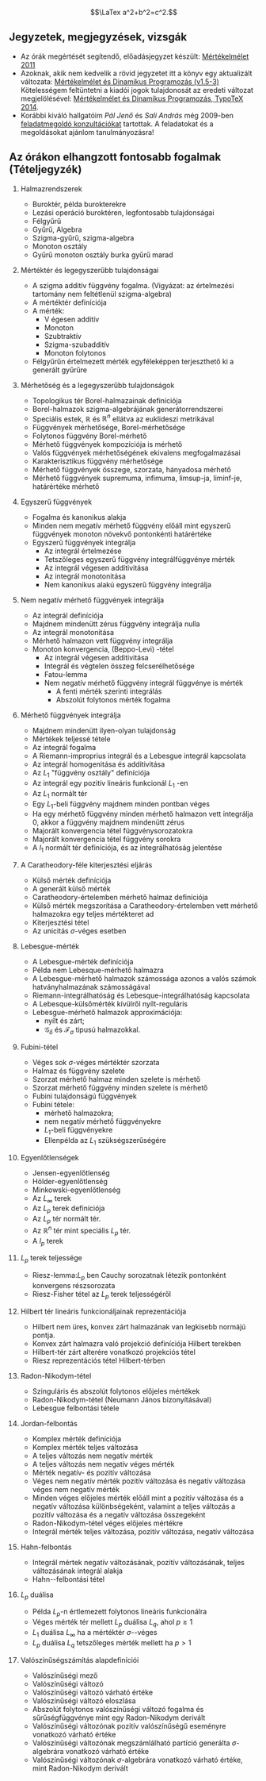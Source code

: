<head>
<link rel="stylesheet" href="https://cdn.jsdelivr.net/npm/katex@0.10.2/dist/katex.min.css" integrity="sha384-yFRtMMDnQtDRO8rLpMIKrtPCD5jdktao2TV19YiZYWMDkUR5GQZR/NOVTdquEx1j" crossorigin="anonymous">
<script defer src="https://cdn.jsdelivr.net/npm/katex@0.10.2/dist/katex.min.js" integrity="sha384-9Nhn55MVVN0/4OFx7EE5kpFBPsEMZxKTCnA+4fqDmg12eCTqGi6+BB2LjY8brQxJ" crossorigin="anonymous"></script>
<script defer src="https://cdn.jsdelivr.net/npm/katex@0.10.2/dist/contrib/auto-render.min.js" integrity="sha384-kWPLUVMOks5AQFrykwIup5lo0m3iMkkHrD0uJ4H5cjeGihAutqP0yW0J6dpFiVkI" crossorigin="anonymous" onload="renderMathInElement(document.body);"></script>
</head>

$$\LaTex a^2+b^2=c^2.$$
## Jegyzetek, megjegyzések, vizsgák 
* Az órák megértését segítendő, előadásjegyzet készült: [Mértékelmélet 2011](http://www.bke.hu/magyarkuti/Mertekelmelet-2011.pdf)
* Azoknak, akik nem kedvelik a rövid jegyzetet itt a könyv egy aktualizált változata: 
[Mértékelmélet és Dinamikus Programozás (v1.5-3)](http://www.bke.hu/magyarkuti/main.pdf) 
Kötelességem feltüntetni a kiadói jogok tulajdonosát az eredeti változat megjelölésével: 
[Mértékelmélet és Dinamikus Programozás, TypoTeX 2014](http://www.tankonyvtar.hu/hu/tartalom/tamop412A/2009-0045_magyarkuti_mertekelmelet/magyarkuti_mertekelmelet_1_1.html).
* Korábbi kiváló hallgatóim *Pál Jenő* és *Sali András* még 2009-ben 
[feladatmegoldó konzultációkat](http://sites.google.com/site/mertekkonz09/)
 tartottak. 
A feladatokat és a megoldásokat ajánlom tanulmányozásra!

## Az órákon elhangzott fontosabb fogalmak (Tételjegyzék) 

1. Halmazrendszerek 
   * Buroktér, példa burokterekre
   * Lezási operáció buroktéren, legfontosabb tulajdonságai
   * Félgyűrű
   * Gyűrű, Algebra
   * Szigma-gyűrű, szigma-algebra
   * Monoton osztály
   * Gyűrű monoton osztály burka gyűrű marad

1. Mértéktér és legegyszerűbb tulajdonságai 
   * A szigma additív függvény fogalma. (Vigyázat: az értelmezési tartomány nem feltétlenül szigma-algebra)
   * A mértéktér definíciója
   * A mérték:
     * V égesen additív
     * Monoton
     * Szubtraktív
     * Szigma-szubadditív
     * Monoton folytonos
   * Félgyűrűn értelmezett mérték egyféleképpen terjeszthető ki a generált gyűrűre

1. Mérhetőség és a legegyszerűbb tulajdonságok 
   * Topologikus tér Borel-halmazainak definíciója
   * Borel-halmazok szigma-algebrájának generátorrendszerei
   * Speciális estek, $\mathbb{R}$ és $\mathbb{R}^n$ ellátva az euklideszi metrikával
   * Függvények mérhetősége, Borel-mérhetősége
   * Folytonos függvény Borel-mérhető
   * Mérhető függvények kompozíciója is mérhető
   * Valós függvények mérhetőségének ekivalens megfogalmazásai
   * Karakterisztikus függvény mérhetősége
   * Mérhető függvények összege, szorzata, hányadosa mérhető
   * Mérhető függvények supremuma, infimuma, limsup-ja, liminf-je, határértéke mérhető

1. Egyszerű függvények 
   * Fogalma és kanonikus alakja
   * Minden nem megatív mérhető függvény előáll mint egyszerű függvények monoton növekvő pontonkénti határértéke
   * Egyszerű függvények integrálja
     * Az integrál értelmezése
     * Tetszőleges egyszerű függvény integrálfüggvénye mérték
     * Az integrál végesen additivitása
     * Az integrál monotonitása
     * Nem kanonikus alakú egyszerű függvény integrálja

1. Nem negatív mérhető függvények integrálja 
   * Az integrál definíciója 
   * Majdnem mindenütt zérus függvény integrálja nulla
   * Az integrál monotonitása
   * Mérhető halmazon vett függvény integrálja
   * Monoton konvergencia, (Beppo-Levi) -tétel
     * Az integrál végesen additivitása
     * Integrál és végtelen összeg felcserélhetősége
     * Fatou-lemma
     * Nem negatív mérhető függvény integrál függvénye is mérték
       * A fenti mérték szerinti integrálás
       * Abszolút folytonos mérték fogalma

1. Mérhető függvények integrálja 
   * Majdnem mindenütt ilyen-olyan tulajdonság 
   * Mértékek teljessé tétele
   * Az integrál fogalma
   * A Riemann-improprius integrál és a Lebesgue integrál kapcsolata
   * Az integrál homogenitása és additivitása
   * Az $L_{1}$ "függvény osztály" definíciója
   * Az integrál egy pozitív lineáris funkcionál $L_{1}$ -en
   * Az $L_{1}$ normált tér
   * Egy $L_{1}$-beli függvény majdnem minden pontban véges
   * Ha egy mérhető függvény minden mérhető halmazon vett integrálja 0, akkor a függvény majdnem mindenütt zérus
   * Majorált konvergencia tétel függvénysorozatokra
   * Majorált konvergencia tétel függvény sorokra
   * A $l_1$ normált tér definíciója, és az integrálhatóság jelentése

1. A Caratheodory-féle kiterjesztési eljárás 
   * Külső mérték definíciója
   * A generált külső mérték
   * Caratheodory-értelemben mérhető halmaz definíciója
   * Külső mérték megszorítása a Caratheodory-értelemben vett mérhető halmazokra egy teljes mértékteret ad
   * Kiterjesztési tétel
   * Az unicitás $\sigma$-véges esetben

1. Lebesgue-mérték
   * A Lebesgue-mérték definíciója
   * Példa nem Lebesque-mérhető halmazra
   * A Lebesgue-mérhető halmazok számossága azonos a valós számok hatványhalmazának számosságával
   * Riemann-integrálhatóság és Lebesque-integrálhatóság kapcsolata
   * A Lebesque-külsőmérték kívülről nyílt-reguláris
   * Lebesgue-mérhető halmazok approximációja: 
     * nyílt és zárt;
     * $\mathcal{G}_\delta$ és $\mathcal{F}_\sigma$ tipusú halmazokkal.

1. Fubini-tétel 
   * Véges sok $\sigma$-véges mértéktér szorzata
   * Halmaz és függvény szelete
   * Szorzat mérhető halmaz minden szelete is mérhető
   * Szorzat mérhető függvény minden szelete is mérhető
   * Fubini tulajdonságú függvények
   * Fubini tétele:
     * mérhető halmazokra;
     * nem negatív mérhető függvényekre
     * $L_1$-beli függvényekre
     * Ellenpélda az $L_1$ szükségszerűségére

1. Egyenlőtlenségek 
   * Jensen-egyenlőtlenség
   * Hölder-egyenlőtlenség
   * Minkowski-egyenlőtlenség
   * Az $L_\infty$ terek
   * Az $L_p$ terek definíciója
   * Az $L_p$ tér normált tér.
   * Az $\mathbb{R}^n$ tér mint speciális $L_p$ tér.
   * A $l_p$ terek

1. $L_p$ terek teljessége 
   * Riesz-lemma:$L_p$ ben Cauchy sorozatnak létezik pontonként konvergens részsorozata
   * Riesz-Fisher tétel az $L_p$ terek teljességéről

1. Hilbert tér lineáris funkcionáljainak reprezentációja 
   * Hilbert nem üres, konvex zárt halmazának van legkisebb normájú pontja.
   * Konvex zárt halmazra való projekció definíciója Hilbert terekben
   * Hilbert-tér zárt alterére vonatkozó projekciós tétel
   * Riesz reprezentációs tétel Hilbert-térben

1. Radon-Nikodym-tétel 
   * Szinguláris és abszolút folytonos  előjeles mértékek
   * Radon-Nikodym-tétel (Neumann János bizonyításával)
   * Lebesgue felbontási tétele

1. Jordan-felbontás 
   * Komplex mérték definíciója
   * Komplex mérték teljes változása
   * A teljes változás nem negatív mérték
   * A teljes változás nem negatív véges mérték
   * Mérték negatív- és pozitív változása
   * Véges nem negatív mérték pozitív változása és negatív változása véges nem negatív mérték
   * Minden véges előjeles mérték előáll mint a pozitív változása és a negatív változása különbségeként, valamint a teljes változás a pozitív változása és a negatív változása összegeként
   * Radon-Nikodym-tétel véges előjeles mértékre
   * Integrál mérték teljes változása, pozitív változása, negatív változása

1. Hahn-felbontás 
   * Integrál mértek negatív változásának, pozitív változásának, teljes változásának integrál alakja
   * Hahn--felbontási tétel

1. $L_p$ duálisa 
   * Példa $L_p$-n értlemezett folytonos lineáris funkcionálra
   * Véges mérték tér mellett $L_p$ duálisa $L_q$, ahol $p\geq 1$
   * $L_1$ duálisa $L_\infty$ ha a mértéktér $\sigma$--véges
   * $L_p$ duálisa $L_q$ tetszőleges mérték mellett ha $p>1$

1. Valószínűségszámítás alapdefiníciói 
   * Valószínűségi mező
   * Valószínűségi változó
   * Valószínűségi változó várható értéke
   * Valószínűségi változó eloszlása
   * Abszolút folytonos valószínűségi változó fogalma és sűrűségfüggvénye mint egy Radon-Nikodym derivált
   * Valószínűségi változónak pozitív valószínűségű eseményre vonatkozó várható értéke
   * Valószínűségi változónak megszámlálható partíció generálta $\sigma$-algebrára vonatkozó várható értéke
   * Valószínűségi változónak $\sigma$-algebrára vonatkozó várható értéke, mint Radon-Nikodym derivált
